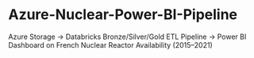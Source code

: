 # Azure-Nuclear-Power-BI-Pipeline
Azure Storage → Databricks Bronze/Silver/Gold ETL Pipeline → Power BI Dashboard on French Nuclear Reactor Availability (2015–2021)
